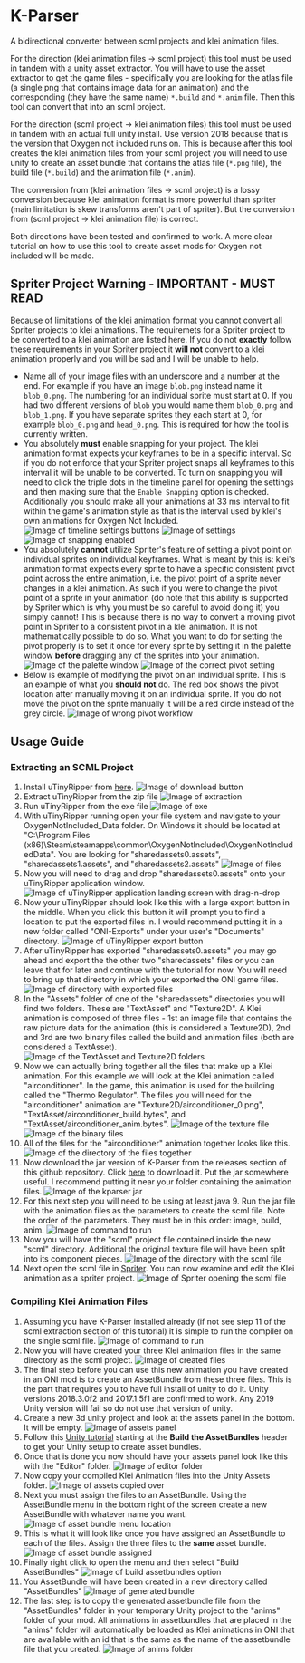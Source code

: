 # K-Parser

A bidirectional converter between scml projects and klei animation files.

For the direction (klei animation files -> scml project) this tool must be used in tandem with a unity asset extractor. You will have to use the asset extractor to get the game files - specifically you are looking for the
atlas file (a single png that contains image data for an animation) and the corresponding (they have the same name)
`*.build` and `*.anim` file. Then this tool can convert that into an scml project.

For the direction (scml project -> klei animation files) this tool must be used in tandem with an actual full unity
install. Use version 2018 because that is the version that Oxygen not included runs on. This is because after this
tool creates the klei animation files from your scml project you will need to use unity to create an asset bundle
that contains the atlas file (`*.png` file), the build file (`*.build`) and the animation file (`*.anim`).

The conversion from (klei animation files -> scml project) is a lossy conversion because klei animation format is more powerful than spriter (main limitation is skew transforms aren't part of spriter). But the conversion from (scml project -> klei animation file) is correct.

Both directions have been tested and confirmed to work. A more clear tutorial on how to use this tool to create asset mods for Oxygen not included will be made.

## Spriter Project Warning - IMPORTANT - MUST READ
Because of limitations of the klei animation format you cannot convert all Spriter projects to klei animations. The requiremets for a Spriter project to be converted to a klei animation are listed here. If you do not **exactly** follow these requirements in your Spriter project it **will not** convert to a klei animation properly and you will be sad and I will be unable to help.
* Name all of your image files with an underscore and a number at the end. For example if you have an image `blob.png` instead name it `blob_0.png`. The numbering for an individual sprite must start at 0. If you had two different versions of `blob` you would name them `blob_0.png` and `blob_1.png`. If you have separate sprites they each start at 0, for example `blob_0.png` and `head_0.png`. This is required for how the tool is currently written.
* You absolutely **must** enable snapping for your project. The klei animation format expects your keyframes to be in a specific interval. So if you do not enforce that your Spriter project snaps all keyframes to this interval it will be unable to be converted. To turn on snapping you will need to click the triple dots in the timeline panel for opening the settings and then making sure that the `Enable Snapping` option is checked. Additionally you should make all your animations at 33 ms interval to fit within the game's animation style as that is the interval used by klei's own animations for Oxygen Not Included.
![Image of timeline settings buttons](imgs/timeline_settings_buttons.png)
![Image of settings](imgs/timeline_settings_enable_snapping.png)
![Image of snapping enabled](imgs/snapping_enabled.png)
* You absolutely **cannot** utilize Spriter's feature of setting a pivot point on individual sprites on individual keyframes. What is meant by this is: klei's animation format expects every sprite to have a specific consistent pivot point across the entire animation, i.e. the pivot point of a sprite never changes in a klei animation. As such if you were to change the pivot point of a sprite in your animation (do note that this ability is supported by Spriter which is why you must be so careful to avoid doing it) you simply cannot! This is because there is no way to convert a moving pivot point in Spriter to a consistent pivot in a klei animation. It is not mathematically possible to do so. What you want to do for setting the pivot properly is to set it once for every sprite by setting it in the palette window **before** dragging any of the sprites into your animation.
![Image of the palette window](imgs/pivot_correct_0.png)
![Image of the correct pivot setting](imgs/pivot_correct_1.png)
* Below is example of modifying the pivot on an individual sprite. This is an example of what you **should not** do. The red box shows the pivot location after manually moving it on an individual sprite. If you do not move the pivot on the sprite manually it will be a red circle instead of the grey circle.
![Image of wrong pivot workflow](imgs/pivot_incorrect_0.png)

## Usage Guide

### Extracting an SCML Project

1. Install uTinyRipper from [here](https://github.com/mafaca/UtinyRipper).
![Image of download button](imgs/tut_step_0.png)
2. Extract uTinyRipper from the zip file
![Image of extraction](imgs/tut_step_1.png)
3. Run uTinyRipper from the exe file
![Image of exe](imgs/tut_step_2.png)
4. With uTinyRipper running open your file system and navigate to your OxygenNotIncluded_Data folder. On Windows it should be located at "C:\Program Files (x86)\Steam\steamapps\common\OxygenNotIncluded\OxygenNotIncludedData". You are looking for "sharedassets0.assets", "sharedassets1.assets", and "sharedassets2.assets"
![Image of files](imgs/tut_step_3.png)
5. Now you will need to drag and drop "sharedassets0.assets" onto your uTinyRipper application window.
![Image of uTinyRipper application landing screen with drag-n-drop](imgs/tut_step_4.png)
6. Now your uTinyRipper should look like this with a large export button in the middle. When you click this button it will prompt you to find a location to put the exported files in. I would recommend putting it in a new folder called "ONI-Exports" under your user's "Documents" directory.
![Image of uTinyRipper export button](imgs/tut_step_5.png)
7. After uTinyRipper has exported "sharedassets0.assets" you may go ahead and export the the other two "sharedassets" files or you can leave that for later and continue with the tutorial for now. You will need to bring up that directory in which your exported the ONI game files.
![Image of directory with exported files](imgs/tut_step_6.png)
8. In the "Assets" folder of one of the "sharedassets" directories you will find two folders. These are "TextAsset" and "Texture2D". A Klei animation is composed of three files - 1st an image file that contains the raw picture data for the animation (this is considered a Texture2D), 2nd and 3rd are two binary files called the build and animation files (both are considered a TextAsset).
![Image of the TextAsset and Texture2D folders](imgs/tut_step_7.png)
9. Now we can actually bring together all the files that make up a Klei animation. For this example we will look at the Klei animation called "airconditioner". In the game, this animation is used for the building called the "Thermo Regulator". The files you will need for the "airconditioner" animation are "Texture2D/airconditioner_0.png", "TextAsset/airconditioner_build.bytes", and "TextAsset/airconditioner_anim.bytes".
![Image of the texture file](imgs/tut_step_8a.png)
![Image of the binary files](imgs/tut_step_8b.png)
10. All of the files for the "airconditioner" animation together looks like this.
![Image of the directory of the files together](imgs/tut_step_9.png)
11. Now download the jar version of K-Parser from the releases section of this github repository. Click [here](https://github.com/daviscook477/kparser/releases) to download it. Put the jar somewhere useful. I recommend putting it near your folder containing the animation files.
![Image of the kparser jar](imgs/tut_step_10.png)
12. For this next step you will need to be using at least java 9. Run the jar file with the animation files as the parameters to create the scml file. Note the order of the parameters. They must be in this order: image, build, anim.
![Image of command to run](imgs/tut_step_11.png)
13. Now you will have the "scml" project file contained inside the new "scml" directory. Additional the original texture file will have been split into its component pieces.
![Image of the directory with the scml file](imgs/tut_step_12.png)
14. Next open the scml file in [Spriter](https://brashmonkey.com/). You can now examine and edit the Klei animation as a spriter project.
![Image of Spriter opening the scml file](imgs/tut_step_13.png)

### Compiling Klei Animation Files
1. Assuming you have K-Parser installed already (if not see step 11 of the scml extraction section of this tutorial) it is simple to run the compiler on the single scml file.
![Image of command to run](imgs/tut_step_14.png)
2. Now you will have created your three Klei animation files in the same directory as the scml project.
![Image of created files](imgs/tut_step_15.png)
3. The final step before you can use this new animation you have created in an ONI mod is to create an AssetBundle from these three files. This is the part that requires you to have full install of unity to do it. Unity versions 2018.3.0f2 and 2017.1.5f1 are confirmed to work. Any 2019 Unity version will fail so do not use that version of unity.
4. Create a new 3d unity project and look at the assets panel in the bottom. It will be empty.
![Image of assets panel](imgs/tut_step_16.png)
5. Follow this [Unity tutorial](https://docs.unity3d.com/Manual/AssetBundles-Workflow.html) starting at the **Build the AssetBundles** header to get your Unity setup to create asset bundles.
6. Once that is done you now should have your assets panel look like this with the "Editor" folder.
![Image of editor folder](imgs/tut_step_17.png)
7. Now copy your compiled Klei Animation files into the Unity Assets folder.
![Image of assets copied over](imgs/tut_step_18.png)
8. Next you must assign the files to an AssetBundle. Using the AssetBundle menu in the bottom right of the screen create a new AssetBundle with whatever name you want.
![Image of asset bundle menu location](imgs/tut_step_19.png)
9. This is what it will look like once you have assigned an AssetBundle to each of the files. Assign the three files to the **same** asset bundle.
![Image of asset bundle assigned](imgs/tut_step_20.png)
10. Finally right click to open the menu and then select "Build AssetBundles"
![Image of build assetbundles option](imgs/tut_step_21.png)
11. You AssetBundle will have been created in a new directory called "AssetBundles"
![Image of generated bundle](imgs/tut_step_22.png)
12. The last step is to copy the generated assetbundle file from the "AssetBundles" folder in your temporary Unity project to the "anims" folder of your mod. All animations in assetbundles that are placed in the "anims" folder will automatically be loaded as Klei animations in ONI that are available with an id that is the same as the name of the assetbundle file that you created.
![Image of anims folder](imgs/tut_step_23.png)
